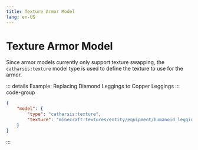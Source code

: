 ```yaml
---
title: Texture Armor Model
lang: en-US
---
```


# Texture Armor Model

Since armor models currently only support texture swapping, the `catharsis:texture` 
model type is used to define the texture to use for the armor.

::: details Example: Replacing Diamond Leggings to Copper Leggings
::: code-group

```json [assets/minecraft/catharsis/armors/diamond_leggings.json]
{
    "model": {
        "type": "catharsis:texture",
        "texture": "minecraft:textures/entity/equipment/humanoid_leggings/copper.png"
    }
}

```
:::
